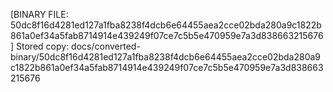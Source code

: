 [BINARY FILE: 50dc8f16d4281ed127a1fba8238f4dcb6e64455aea2cce02bda280a9c1822b861a0ef34a5fab8714914e439249f07ce7c5b5e470959e7a3d838663215676]
Stored copy: docs/converted-binary/50dc8f16d4281ed127a1fba8238f4dcb6e64455aea2cce02bda280a9c1822b861a0ef34a5fab8714914e439249f07ce7c5b5e470959e7a3d838663215676
